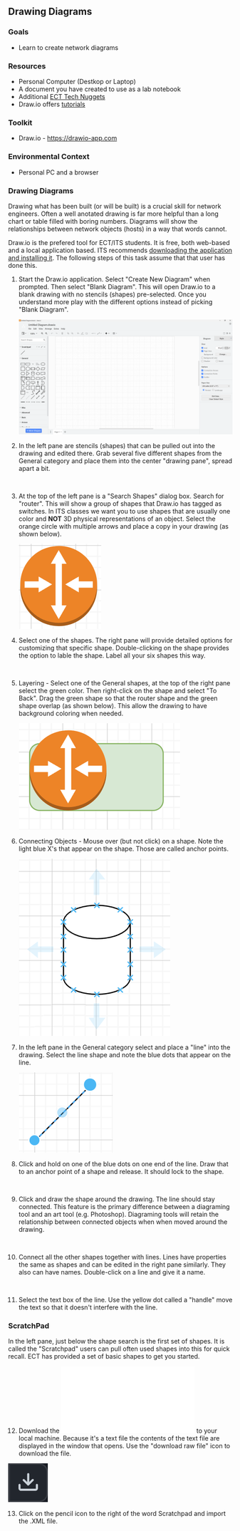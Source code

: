 ## Drawing Diagrams

### Goals
-   Learn to create network diagrams

### Resources

- Personal Computer (Destkop or Laptop)
- A document you have created to use as a lab notebook
- Additional [ECT Tech Nuggets](https://www.youtube.com/@ecttechnuggets9126/featured)
- Draw.io offers [tutorials](https://drawio-app.com/tutorials)

### Toolkit

-   Draw.io - https://drawio-app.com

### Environmental Context

- Personal PC and a browser

### Drawing Diagrams
Drawing what has been built (or will be built) is a crucial skill for network engineers. Often a well anotated drawing is far more helpful than a long chart or table filled with boring numbers. Diagrams will show the relationships between network objects (hosts) in a way that words cannot.

Draw.io is the prefered tool for ECT/ITS students. It is free, both web-based and a local application based. ITS recommends [downloading the application and installing it](https://get.diagrams.net). The following steps of this task assume that that user has done this.
<br>

1. Start the Draw.io application. Select "Create New Diagram" when prompted. Then select "Blank Diagram". This will open Draw.io to a blank drawing with no stencils (shapes) pre-selected. Once you understand more play with the different options instead of picking "Blank Diagram".

    ![](./images/draw-io-1.png)

2. In the left pane are stencils (shapes) that can be pulled out into the drawing and edited there. Grab several five different shapes from the General category and place them into the center "drawing pane", spread apart a bit.
<br>

3. At the top of the left pane is a "Search Shapes" dialog box. Search for "router". This will show a group of shapes that Draw.io has tagged as switches. In ITS classes we want you to use shapes that are usually one color and **NOT** 3D physical representations of an object. Select the orange circle with multiple arrows and place a copy in your drawing (as shown below).

    ![](./images/draw-io-router.png)

4. Select one of the shapes. The right pane will provide detailed options for customizing that specific shape. Double-clicking on the shape provides the option to lable the shape. Label all your six shapes this way.
<br>

5. Layering - Select one of the General shapes, at the top of the right pane select the green color. Then right-click on the shape and select "To Back". Drag the green shape so that the router shape and the green shape overlap (as shown below). This allow the drawing to have background coloring when needed.

    ![](./images/draw-io-2.png)

6. Connecting Objects - Mouse over (but not click) on a shape. Note the light blue X's that appear on the shape. Those are called anchor points.

    ![](./images/draw-io-4.png)


7. In the left pane in the General category select and place a "line" into the drawing. Select the line shape and note the blue dots that appear on the line.

    ![](./images/draw-io-3.png)

8. Click and hold on one of the blue dots on one end of the line. Draw that to an anchor point of a shape and release. It should lock to the shape.
<br>

9. Click and draw the shape around the drawing. The line should stay connected. This feature is the primary difference between a diagraming tool and an art tool (e.g. Photoshop). Diagraming tools will retain the relationship between connected objects when when moved around the drawing.
<br>

10. Connect all the other shapes together with lines. Lines have properties the same as shapes and can be edited in the right pane similarly. They also can have names. Double-click on a line and give it a name. 
<br>

11. Select the text box of the line. Use the yellow dot called a "handle" move the text so that it doesn't interfere with the line.

### ScratchPad
In the left pane, just below the shape search is the first set of shapes. It is called the "Scratchpad" users can pull often used shapes into this for quick recall. ECT has provided a set of basic shapes to get you started.

12. Download the ![ECT-Scratchpad-Shapes.xml](../files/ECT-Scratchpad-Shapes.xml) to your local machine. Because it's a text file the contents of the text file are displayed in the window that opens. Use the "download raw file" icon to download the file.

![](./images/download-raw-icon.png)

13. Click on the pencil icon to the right of the word Scratchpad and import the .XML file.